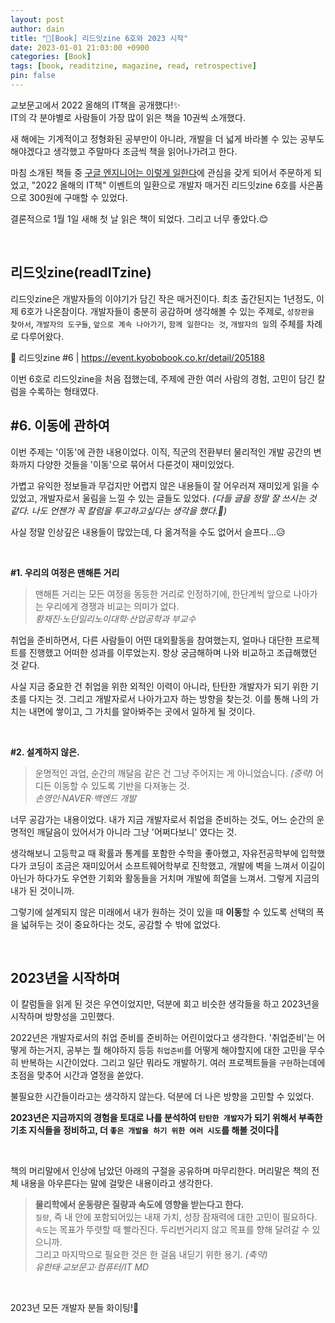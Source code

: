 ```yaml
---
layout: post
author: dain
title: "📕[Book] 리드잇zine 6호와 2023 시작"
date: 2023-01-01 21:03:00 +0900
categories: [Book]
tags: [book, readitzine, magazine, read, retrospective]
pin: false
---
```


교보문고에서 2022 올해의 IT책을 공개했다!✨  
IT의 각 분야별로 사람들이 가장 많이 읽은 책을 10권씩 소개했다.

새 해에는 기계적이고 정형화된 공부만이 아니라, 개발을 더 넓게 바라볼 수 있는 공부도 해야겠다고 생각했고 주말마다 조금씩 책을 읽어나가려고 한다.

마침 소개된 책들 중 [구글 엔지니어는 이렇게 일한다](https://product.kyobobook.co.kr/detail/S000061352347?_gl=1*cnbksf*_ga*NDA5NDc1MDA0LjE2Njk5MTA0MDk.*_ga_CQHKV7VZV7*MTY3MjU3NDE1Ny41LjEuMTY3MjU3NDgxNi4xOC4wLjA.)에 관심을 갖게 되어서 주문하게 되었고, "2022 올해의 IT책" 이벤트의 일환으로 개발자 매거진 리드잇zine 6호를 사은품으로 300원에 구매할 수 있었다.

결론적으로 1월 1일 새해 첫 날 읽은 책이 되었다. 그리고 너무 좋았다.😊

<br/>

## 리드잇zine(readITzine)

리드잇zine은 개발자들의 이야기가 담긴 작은 매거진이다. 최초 출간된지는 1년정도, 이제 6호가 나온참이다. 개발자들이 충분히 공감하며 생각해볼 수 있는 주제로, `성장판을 찾아서`, `개발자의 도구들`, `앞으로 계속 나아가기`, `함께 일한다는 것`, `개발자의 일`의 주체를 차례로 다루어왔다.

📕 리드잇zine #6 | https://event.kyobobook.co.kr/detail/205188

이번 6호로 리드잇zine을 처음 접했는데, 주제에 관한 여러 사람의 경험, 고민이 담긴 칼럼을 수록하는 형태였다.

## #6. 이동에 관하여

이번 주제는 '이동'에 관한 내용이었다. 이직, 직군의 전환부터 물리적인 개발 공간의 변화까지 다양한 것들을 '이동'으로 묶어서 다룬것이 재미있었다.

가볍고 유익한 정보들과 무겁지만 어렵지 않은 내용들이 잘 어우러져 재미있게 읽을 수 있었고, 개발자로서 울림을 느낄 수 있는 글들도 있었다. _(다들 글을 정말 잘 쓰시는 것 같다. 나도 언젠가 꼭 칼럼을 투고하고싶다는 생각을 했다.🙂)_

사실 정말 인상깊은 내용들이 많았는데, 다 옮겨적을 수도 없어서 슬프다...😥

<br>

**\#1. 우리의 여정은 맨해튼 거리**

> 맨해튼 거리는 모든 여정을 동등한 거리로 인정하기에, 한단계씩 앞으로 나아가는 우리에게 경쟁과 비교는 의미가 없다.  
> _황재진·노던일리노이대학·산업공학과 부교수_

취업을 준비하면서, 다른 사람들이 어떤 대외활동을 참여했는지, 얼마나 대단한 프로젝트를 진행했고 어떠한 성과를 이루었는지. 항상 궁금해하며 나와 비교하고 조급해했던 것 같다.

사실 지금 중요한 건 취업을 위한 외적인 이력이 아니라, 탄탄한 개발자가 되기 위한 기초를 다지는 것. 그리고 개발자로서 나아가고자 하는 방향을 찾는것. 이를 통해 나의 가치는 내면에 쌓이고, 그 가치를 알아봐주는 곳에서 일하게 될 것이다.

<br/>

**\#2. 설계하지 않은.**

> 운명적인 과업, 순간의 깨달음 같은 건 그냥 주어지는 게 아니었습니다. _(중략)_ 어디든 이동할 수 있도록 기반을 다져놓는 것.  
> _손영인·NAVER·백엔드 개발_

너무 공감가는 내용이었다. 내가 지금 개발자로서 취업을 준비하는 것도, 어느 순간의 운명적인 깨달음이 있어서가 아니라 그냥 '어쩌다보니' 였다는 것.

생각해보니 고등학교 때 확률과 통계를 포함한 수학을 좋아했고, 자유전공학부에 입학했다가 코딩이 조금은 재미있어서 소프트웨어학부로 진학했고, 개발에 벽을 느껴서 이길이 아닌가 하다가도 우연한 기회와 활동들을 거치며 개발에 희열을 느껴서. 그렇게 지금의 내가 된 것이니까.

그렇기에 설계되지 않은 미래에서 내가 원하는 것이 있을 때 **이동**할 수 있도록 선택의 폭을 넓혀두는 것이 중요하다는 것도, 공감할 수 밖에 없었다.

<br/>

## 2023년을 시작하며

이 칼럼들을 읽게 된 것은 우연이었지만, 덕분에 회고 비슷한 생각들을 하고 2023년을 시작하며 방향성을 고민했다.

2022년은 개발자로서의 취업 준비를 준비하는 어린이었다고 생각한다. '취업준비'는 어떻게 하는거지, 공부는 뭘 해야하지 등등 `취업준비`를 어떻게 해야할지에 대한 고민을 무수히 반복하는 시간이었다. 그리고 일단 뭐라도 개발하기. 여러 프로젝트들을 `구현`하는데에 초점을 맞추어 시간과 열정을 쏟았다.

불필요한 시간들이라고는 생각하지 않는다. 덕분에 더 나은 방향을 고민할 수 있었다.

**2023년은 지금까지의 경험을 토대로 나를 분석하여 `탄탄한 개발자`가 되기 위해서 부족한 기초 지식들을 정비하고, 더 `좋은 개발을 하기 위한 여러 시도`를 해볼 것이다🙂**

<br/>

책의 머리말에서 인상에 남았던 아래의 구절을 공유하며 마무리한다. 머리말은 책의 전체 내용을 아우른다는 말에 걸맞은 내용이라고 생각한다.

> **물리학에서 운동량은 질량과 속도에 영향을 받는다고 한다.**  
> `질량`, 즉 내 안에 포함되어있는 내재 가치, 성장 잠재력에 대한 고민이 필요하다.  
> `속도`는 목표가 뚜렷할 때 빨라진다. 두리번거리지 않고 목표를 향해 달려갈 수 있으니까.  
> 그리고 마지막으로 필요한 것은 한 걸음 내딛기 위한 용기. _(축약)_  
> _유한태·교보문고·컴퓨터/IT MD_

<br/>

2023년 모든 개발자 분들 화이팅!🙂
